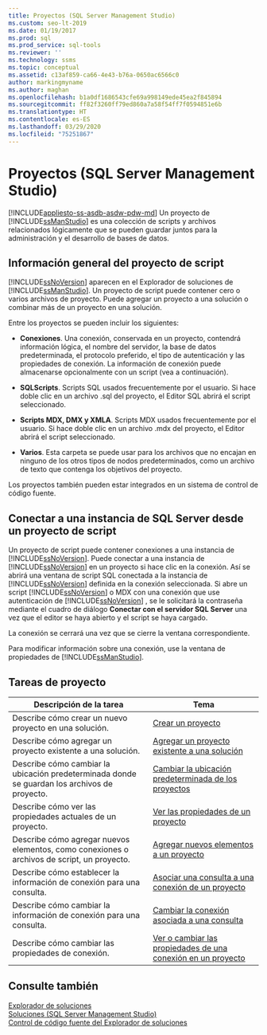 ```yaml
---
title: Proyectos (SQL Server Management Studio)
ms.custom: seo-lt-2019
ms.date: 01/19/2017
ms.prod: sql
ms.prod_service: sql-tools
ms.reviewer: ''
ms.technology: ssms
ms.topic: conceptual
ms.assetid: c13af859-ca66-4e43-b76a-0650ac6566c0
author: markingmyname
ms.author: maghan
ms.openlocfilehash: b1a0df1686543cfe69a998149ede45ea2f845894
ms.sourcegitcommit: ff82f3260ff79ed860a7a58f54ff7f0594851e6b
ms.translationtype: HT
ms.contentlocale: es-ES
ms.lasthandoff: 03/29/2020
ms.locfileid: "75251867"
---
```

# <a name="projects-sql-server-management-studio"></a>Proyectos (SQL Server Management Studio)
[!INCLUDE[appliesto-ss-asdb-asdw-pdw-md](../../includes/appliesto-ss-asdb-asdw-pdw-md.md)]
Un proyecto de [!INCLUDE[ssManStudio](../../includes/ssmanstudio-md.md)] es una colección de scripts y archivos relacionados lógicamente que se pueden guardar juntos para la administración y el desarrollo de bases de datos.  
  
## <a name="script-project-overview"></a>Información general del proyecto de script  
[!INCLUDE[ssNoVersion](../../includes/ssnoversion-md.md)] aparecen en el Explorador de soluciones de [!INCLUDE[ssManStudio](../../includes/ssmanstudio-md.md)]. Un proyecto de script puede contener cero o varios archivos de proyecto. Puede agregar un proyecto a una solución o combinar más de un proyecto en una solución.  
  
Entre los proyectos se pueden incluir los siguientes:  
  
-   **Conexiones**. Una conexión, conservada en un proyecto, contendrá información lógica, el nombre del servidor, la base de datos predeterminada, el protocolo preferido, el tipo de autenticación y las propiedades de conexión. La información de conexión puede almacenarse opcionalmente con un script (vea a continuación).  
  
-   **SQLScripts**. Scripts SQL usados frecuentemente por el usuario. Si hace doble clic en un archivo .sql del proyecto, el Editor SQL abrirá el script seleccionado.  
  
-   **Scripts MDX, DMX y XMLA**. Scripts MDX usados frecuentemente por el usuario. Si hace doble clic en un archivo .mdx del proyecto, el Editor abrirá el script seleccionado.  
  
-   **Varios**. Esta carpeta se puede usar para los archivos que no encajan en ninguno de los otros tipos de nodos predeterminados, como un archivo de texto que contenga los objetivos del proyecto.  
  
Los proyectos también pueden estar integrados en un sistema de control de código fuente.  
  
## <a name="connecting-to-an-instance-of-sql-server-from-a-script-project"></a>Conectar a una instancia de SQL Server desde un proyecto de script  
Un proyecto de script puede contener conexiones a una instancia de [!INCLUDE[ssNoVersion](../../includes/ssnoversion-md.md)]. Puede conectar a una instancia de [!INCLUDE[ssNoVersion](../../includes/ssnoversion-md.md)] en un proyecto si hace clic en la conexión. Así se abrirá una ventana de script SQL conectada a la instancia de [!INCLUDE[ssNoVersion](../../includes/ssnoversion-md.md)] definida en la conexión seleccionada. Si abre un script [!INCLUDE[ssNoVersion](../../includes/ssnoversion-md.md)] o MDX con una conexión que use autenticación de [!INCLUDE[ssNoVersion](../../includes/ssnoversion-md.md)] , se le solicitará la contraseña mediante el cuadro de diálogo **Conectar con el servidor SQL Server** una vez que el editor se haya abierto y el script se haya cargado.  
  
La conexión se cerrará una vez que se cierre la ventana correspondiente.  
  
Para modificar información sobre una conexión, use la ventana de propiedades de [!INCLUDE[ssManStudio](../../includes/ssmanstudio-md.md)].  
  
## <a name="project-tasks"></a>Tareas de proyecto  
  
|Descripción de la tarea|Tema|  
|--------------------|---------|  
|Describe cómo crear un nuevo proyecto en una solución.|[Crear un proyecto](../../ssms/solution/create-a-project.md)|  
|Describe cómo agregar un proyecto existente a una solución.|[Agregar un proyecto existente a una solución](../../ssms/solution/add-an-existing-project-to-a-solution.md)|  
|Describe cómo cambiar la ubicación predeterminada donde se guardan los archivos de proyecto.|[Cambiar la ubicación predeterminada de los proyectos](../../ssms/solution/change-the-default-location-for-projects.md)|  
|Describe cómo ver las propiedades actuales de un proyecto.|[Ver las propiedades de un proyecto](../../ssms/solution/view-project-properties.md)|  
|Describe cómo agregar nuevos elementos, como conexiones o archivos de script, un proyecto.|[Agregar nuevos elementos a un proyecto](../../ssms/solution/add-new-items-to-a-project.md)|  
|Describe cómo establecer la información de conexión para una consulta.|[Asociar una consulta a una conexión de un proyecto](../../ssms/solution/associate-a-query-with-a-connection-in-a-project.md)|  
|Describe cómo cambiar la información de conexión para una consulta.|[Cambiar la conexión asociada a una consulta](../../ssms/solution/change-the-connection-associated-with-a-query.md)|  
|Describe cómo cambiar las propiedades de conexión.|[Ver o cambiar las propiedades de una conexión en un proyecto](../../ssms/solution/view-or-change-the-properties-of-a-connection-in-a-project.md)|  
  
## <a name="see-also"></a>Consulte también  
[Explorador de soluciones](../../ssms/solution/solution-explorer.md)  
[Soluciones &#40;SQL Server Management Studio&#41;](../../ssms/solution/solutions-sql-server-management-studio.md)  
[Control de código fuente del Explorador de soluciones](https://msdn.microsoft.com/library/ms173879.aspx)  
  

